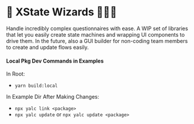 # 🔮 XState Wizards 🧙🏽‍♂️

Handle incredibly complex questionnaires with ease. A WIP set of libraries that let you easily create state machines and wrapping UI components to drive them. In the future, also a GUI builder for non-coding team members to create and update flows easily.

#### Local Pkg Dev Commands in Examples

In Root:

- `yarn build:local`

In Example Dir After Making Changes:

- `npx yalc link <package>`
- `npx yalc update` or `npx yalc update <package>`
